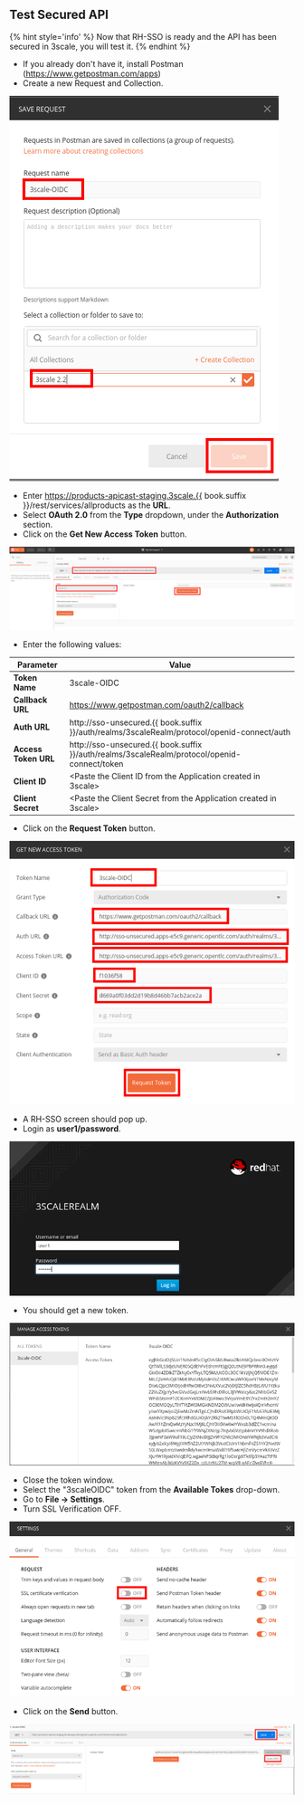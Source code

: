 ## Test Secured API

{% hint style='info' %}
Now that RH-SSO is ready and the API has been secured in 3scale, you will test it.
{% endhint %}


* If you already don't have it, install Postman (https://www.getpostman.com/apps)
* Create a new Request and Collection.

![](../assets/Selection_464.png)

* Enter https://products-apicast-staging.3scale.{{ book.suffix }}/rest/services/allproducts as the **URL**.
* Select **OAuth 2.0** from the **Type** dropdown, under the **Authorization** section.
* Click on the **Get New Access Token** button.

![](../assets/Selection_469.png)

* Enter the following values:

| Parameter | Value |
| --- | --- |
| **Token Name** | 3scale-OIDC |
| **Callback URL** | https://www.getpostman.com/oauth2/callback |
| **Auth URL** | http://sso-unsecured.{{ book.suffix }}/auth/realms/3scaleRealm/protocol/openid-connect/auth |
| **Access Token URL** | http://sso-unsecured.{{ book.suffix }}/auth/realms/3scaleRealm/protocol/openid-connect/token |
| **Client ID** | &lt;Paste the Client ID from the Application created in 3scale&gt; |
| **Client Secret** | &lt;Paste the Client Secret from the Application created in 3scale&gt; |

* Click on the **Request Token** button.

![](../assets/Selection_466.png)

* A RH-SSO screen should pop up.
* Login as **user1/password**.

![](../assets/Selection_467.png)

* You should get a new token.

![](../assets/Selection_468.png)

* Close the token window.
* Select the "3scaleOIDC" token from the **Available Tokes** drop-down.
* Go to **File -> Settings**.
* Turn SSL Verification OFF.

![](../assets/Selection_471.png)

* Click on the **Send** button.

![](../assets/Selection_470.png)







